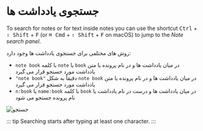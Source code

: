 # جستجوی یادداشت ها

To search for notes or for text inside notes you can use the shortcut <kbd>Ctrl</kbd> + <kbd>⇧ Shift</kbd> + <kbd>F</kbd> (or <kbd>⌘ Cmd</kbd> + <kbd>⇧ Shift</kbd> + <kbd>F</kbd> on macOS) to jump to the _Note search panel_.

روش های مختلفی برای جستجوی یادداشت ها وجود دارد:

- `note book` با کلمه `note` یا `book` در میان یادداشت ها و در نام پرونده یا متن یادداشت مورد جستجو قرار می گیرد
- `"note book"` دقیقاً به شکل  `note book` در میان یادداشت ها و در نام پرونده یا متن یادداشت مورد جستجو قرار می گیرد
- `n:book` یا `name:book` با کلمه `book` در میان یادداشت ها و درست در نام یادداشت یا نام پرونده جستجو می شود

![جستجو](/img/searching.png)

::: tip
Searching starts after typing at least one character.
:::
